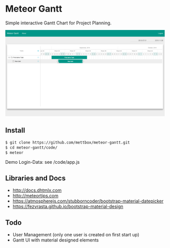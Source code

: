 Meteor Gantt
===

Simple interactive Gantt Chart for Project Planning.

![Demo Screenshot](/docs/screenshot.png)

Install
---

    $ git clone https://github.com/mettbox/meteor-gantt.git  
    $ cd meteor-gantt/code/  
    $ meteor  

Demo Login-Data: see /code/app.js  

Libraries and Docs
---
- http://docs.dhtmlx.com  
- http://meteortips.com  
- https://atmospherejs.com/stubborncoder/bootstrap-material-datepicker  
- https://fezvrasta.github.io/bootstrap-material-design  

Todo
---
- User Management (only one user is created on first start up)  
- Gantt UI with material designed elements  
